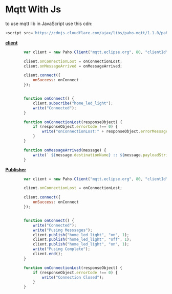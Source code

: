 # **Mqtt With Js**

to use mqtt lib in JavaScript use this cdn:

```js
<script src='https://cdnjs.cloudflare.com/ajax/libs/paho-mqtt/1.1.0/paho-mqtt.js'></script>
```

**[client](https://github.com/ashvinijangid/mqtt-protocol/blob/master/Js/client.html)**

```js
        var client = new Paho.Client("mqtt.eclipse.org", 80, "clientId");

        client.onConnectionLost = onConnectionLost;
        client.onMessageArrived = onMessageArrived;

        client.connect({
            onSuccess: onConnect
        });


        function onConnect() {
            client.subscribe("home_led_light");
            write("Connected");
        }

        function onConnectionLost(responseObject) {
            if (responseObject.errorCode !== 0) {
                write("onConnectionLost:" + responseObject.errorMessage);
            }
        }

        function onMessageArrived(message) {
            write(` ${message.destinationName} :: ${message.payloadString}`);
        }
```

[**Publisher**](https://github.com/ashvinijangid/mqtt-protocol/blob/master/Js/publisher.html)

```js
        var client = new Paho.Client("mqtt.eclipse.org", 80, "clientId");

        client.onConnectionLost = onConnectionLost;

        client.connect({
            onSuccess: onConnect
        });


        function onConnect() {
            write("Connected");
            write("Pusing Messsages");
            client.publish("home_led_light", "on", 1);
            client.publish("home_led_light", "off", 1);
            client.publish("home_led_light", "on", 1);
            write("Pusing Complete");
            client.end();
        }

        function onConnectionLost(responseObject) {
            if (responseObject.errorCode !== 0) {
                write("Connection Closed");
            }
        }
```